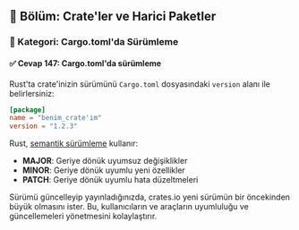 ## 📘 Bölüm: Crate'ler ve Harici Paketler  
### 🔹 Kategori: Cargo.toml'da Sürümleme  
#### ✅ Cevap 147: Cargo.toml'da sürümleme

Rust'ta crate'inizin sürümünü `Cargo.toml` dosyasındaki `version` alanı ile belirlersiniz:

```toml
[package]
name = "benim_crate'im"
version = "1.2.3"
```

Rust, [semantik sürümleme](https://semver.org/lang/tr/) kullanır:
- **MAJOR**: Geriye dönük uyumsuz değişiklikler
- **MINOR**: Geriye dönük uyumlu yeni özellikler
- **PATCH**: Geriye dönük uyumlu hata düzeltmeleri

Sürümü güncelleyip yayınladığınızda, crates.io yeni sürümün bir öncekinden büyük olmasını ister. Bu, kullanıcıların ve araçların uyumluluğu ve güncellemeleri yönetmesini kolaylaştırır.
